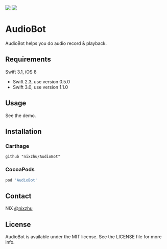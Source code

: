 <p>
<a href="http://cocoadocs.org/docsets/AudioBot"><img src="https://img.shields.io/cocoapods/v/AudioBot.svg?style=flat"></a>
<a href="https://github.com/Carthage/Carthage/"><img src="https://img.shields.io/badge/Carthage-compatible-4BC51D.svg?style=flat"></a>
</p>

# AudioBot

AudioBot helps you do audio record & playback.

## Requirements

Swift 3.1, iOS 8

- Swift 2.3, use version 0.5.0
- Swift 3.0, use version 1.1.0

## Usage

See the demo.

## Installation

### Carthage

```ogdl
github "nixzhu/AudioBot"
```

### CocoaPods

```ruby
pod 'AudioBot'
```

## Contact

NIX [@nixzhu](https://twitter.com/nixzhu)

## License

AudioBot is available under the MIT license. See the LICENSE file for more info.
